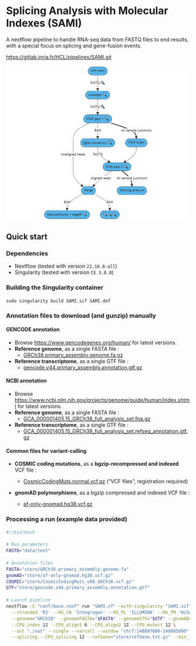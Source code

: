 # Splicing Analysis with Molecular Indexes (SAMI)
A nextflow pipeline to handle RNA-seq data from FASTQ files to end results, with a special focus on splicing and gene-fusion events.

https://gitlab.inria.fr/HCL/pipelines/SAMI.git


![Overview](doc/SAMI_short.png)


## Quick start


### Dependencies

* Nextflow (tested with version `22.10.8-all`)
* Singularity (tested with version `CE 3.8.0`)


### Building the Singularity container

`sudo singularity build SAMI.sif SAMI.def`


### Annotation files to download (and gunzip) manually

#### GENCODE annotation

- Browse https://www.gencodegenes.org/human/ for latest versions.
- **Reference genome**, as a single FASTA file :
   - [GRCh38.primary_assembly.genome.fa.gz](http://ftp.ebi.ac.uk/pub/databases/gencode/Gencode_human/release_41/GRCh38.primary_assembly.genome.fa.gz)
- **Reference transcriptome**, as a single GTF file :
   - [gencode.v44.primary_assembly.annotation.gtf.gz](http://ftp.ebi.ac.uk/pub/databases/gencode/Gencode_human/release_44/gencode.v44.primary_assembly.annotation.gtf.gz)

#### NCBI annotation

- Browse https://www.ncbi.nlm.nih.gov/projects/genome/guide/human/index.shtml for latest versions.
- **Reference genome**, as a single FASTA file :
   - [GCA_000001405.15_GRCh38_full_analysis_set.fna.gz](https://ftp.ncbi.nlm.nih.gov/genomes/all/GCA/000/001/405/GCA_000001405.15_GRCh38/seqs_for_alignment_pipelines.ucsc_ids/GCA_000001405.15_GRCh38_full_analysis_set.fna.gz)
- **Reference transcriptome**, as a single GTF file :
   - [GCA_000001405.15_GRCh38_full_analysis_set.refseq_annotation.gtf.gz](https://ftp.ncbi.nlm.nih.gov/genomes/all/GCA/000/001/405/GCA_000001405.15_GRCh38/seqs_for_alignment_pipelines.ucsc_ids/GCA_000001405.15_GRCh38_full_analysis_set.refseq_annotation.gtf.gz)

#### Common files for variant-calling

- **COSMIC coding mutations**, as a **bgzip-recompressed and indexed** VCF file :
   - [CosmicCodingMuts.normal.vcf.gz](https://cancer.sanger.ac.uk/cosmic/archive-download) ("VCF files", registration required)

- **gnomAD polymorphisms**, as a bgzip compressed and indexed VCF file :
   - [af-only-gnomad.hg38.vcf.gz](https://www.bcgsc.ca/downloads/morinlab/reference/af-only-gnomad.hg38.vcf.gz)


### Processing a run (example data provided)

```bash
#!/bin/bash

# Run parameters
FASTQ="data/test"

# Annotation files
FASTA="store/GRCh38.primary_assembly.genome.fa"
gnomAD="store/af-only-gnomad.hg38.vcf.gz"
COSMIC="store/CosmicCodingMuts_v90_GRCh38.vcf.gz"
GTF="store/gencode.v44.primary_assembly.annotation.gtf"

# Launch pipeline
nextflow -C "conf/base.conf" run "SAMI.nf" -with-singularity "SAMI.sif" --title "Test" --FASTQ "$FASTQ" \
  --stranded 'R2' --RG_CN 'Integragen' --RG_PL 'ILLUMINA' --RG_PM 'HiSeq2000' \
  --genome="GRCh38" --genomeFASTA="$FASTA" --genomeGTF="$GTF" --gnomAD="$gnomAD" --COSMIC="$COSMIC" \
  --CPU_index 12 --CPU_align1 6 --CPU_align2 12 --CPU_mutect 12 \
  --out "./out" --single --varcall --window "chr7:148807000-148885000" \
  --splicing --CPU_splicing 12 --refGene="store/refGene.txt.gz" --min_I=10 --min_PSI=0.05
```

